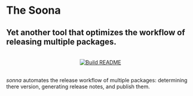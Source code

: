 # The Soona

## Yet another tool that optimizes the workflow of releasing multiple packages.

</br>

<center>
<a href="https://github.com/The-Soona/soona/actions">
<img alt="Build README" src="https://github.com/The-Soona/soona/actions/workflows/node.js.yml/badge.svg?branch=master" />
</a>
</center>
</br>

*sonna* automates the release workflow of multiple packages: determining there version, generating release notes, and publish them.

